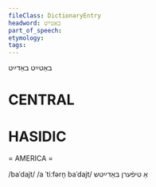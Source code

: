 ```yaml
---
fileClass: DictionaryEntry
headword: באַטײַט
part_of_speech: 
etymology: 
tags: 
---
```

באַטײַט
באַדײַט

CENTRAL
========

HASIDIC
=======
= AMERICA = 

/baˈdajt/
/a ˈtiːfərn̩ baˈdajt/ אַ טיפֿערן באַדײַטש